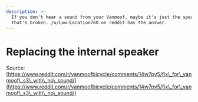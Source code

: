 ```yaml
---
description: >-
  If you don't hear a sound from your Vanmoof, maybe it's just the speaker
  that's broken. /u/Low-Location760 on reddit has the answer.
---
```


# Replacing the internal speaker



Source: [https://www.reddit.com/r/vanmoofbicycle/comments/14w7pv5/fix\_for\_vanmoof\_s3\_with\_no\_sound/](https://www.reddit.com/r/vanmoofbicycle/comments/14w7pv5/fix\_for\_vanmoof\_s3\_with\_no\_sound/)

